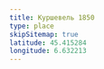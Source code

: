```yaml
---
title: Куршевель 1850
type: place
skipSitemap: true
latitude: 45.415284
longitude: 6.632213
---
```

